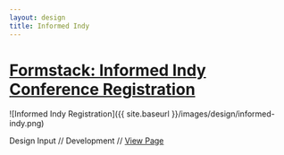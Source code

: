 ```yaml
---
layout: design
title: Informed Indy
---
```


# [Formstack: Informed Indy Conference Registration](https://www.formstack.com/informed-indy)

![Informed Indy Registration]({{ site.baseurl }}/images/design/informed-indy.png)

Design Input // Development // [View Page](https://www.formstack.com/informed-indy)
